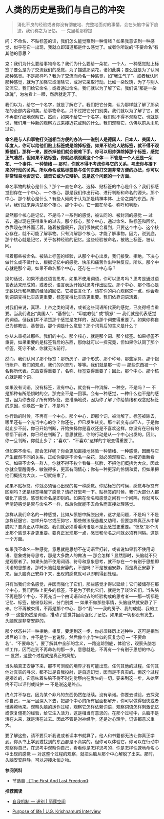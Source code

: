 # 人类的历史是我们与自己的冲突


> 消化不良的经验或者你没有彻底地、完整地面对的事情，会在头脑中留下痕迹，我们称之为记忆。 — 克里希那穆提

问：不命名、不贴标签的话，我们怎么能觉察到一种情绪？如果我意识到一种感觉，似乎在它一出现，我就立即知道那是什么感觉了。或者你所说的“不要命名”有其他的意思？

克：我们为什么要给事物命名？我们为什么要给一朵花、一个人、一种感觉贴上标签？要么是为了交流我们的感觉，为了描述那朵花，诸如此类；要么就是为了认同那种感觉。不是那样吗？我为了交流而命名一种感觉，如“我生气了”。或者我认同那种感觉，就为了加强它或消除它，或对它采取行动。比如一朵玫瑰，为了与别人交流它，我们给它命名；或者通过命名，我们就以为了解了它。我们说“那是一朵玫瑰”，匆匆看上一眼，然后就走开了。

我们以为，给它一个名字，就是了解它了。我们把它分类，认为那样就了解了那朵花的全部内容和美。给事物命名，只不过把它分门别类，我们就以为了解了它，就不再更仔细地观察它。然而，如果不给它一个名字，我们就不得不观察它。也就是说，我们用一种新的观察方式来接近花或别的什么。我们观察它，仿佛以前从未见过它。

**命名是与人和事物打交道相当方便的办法——说别人是德国人、日本人、美国人、印度人，你可以给他们贴上标签或是除掉标签。如果不给他人贴标签，就不得不观察他们，那样一来，要杀掉他们就会很难下手。你可以用炸弹除掉那个标签，感觉正气凛然，但如果不贴标签，你就必须观察这个个体 — 不管是一个人还是一朵花、一个事件、一种情绪 — 那时，你就不得不考虑你与它的关系，考虑你与接下来的行动的关系。所以命名或贴标签是与任何东西打交道非常方便的办法，你可以非常轻易地否定它、谴责它或为它辩护。这是这个问题的一个方面**。

命名事物的核心是什么？那个一直在命名、选择、贴标签的中心是什么？我们都感觉到存在一个中心、一个核心，那是我们作出行动、进行判断和命名的源头。那个中心、那个核心是什么？有些人倾向于认为那是精神本体、上帝之类的东西。所以，我们就来弄清楚那个核心、那个中心，它一直在命名、称呼和判断。

显然那个核心是记忆，不是吗？一系列的感觉，被认同的、被封闭的感觉 — 过去，通过现在获得重生的过去。那个核心，那个中心，通过命名、贴标签和回忆，依靠现在供养而活着。随着披露展开，我们很快就会看到，只要这个中心、这个核心存在，就不可能了解事物。只有消解那个核心，才能了解事物。因为，说到底，那个核心就是记忆，关于各种经验的记忆。这些经验被命名，被贴上标签，被认同。

带着那些被命名、被贴上标签的经验，从那个中心出发，我们接受、拒绝，下决心做什么或不做什么，根据记忆中的感觉、快乐和痛苦作出种种反应。所以，那个中心就是那个词。如果不命名那个中心，还存在一个中心吗？

换句话说，如果不通过语言思考，如果不使用词语，你可以思考吗？思考是通过语言表达来形成的，或者说，语言表达开始对思考作出回应。那个中心、那个核心是无数快乐和痛苦的经验的回忆，它被语言化了。请在你的内心观察这一点，你会看到词语变得比实质更重要，标签变得比实质更重要。我们依靠词语活着。

对我们来说，真理、上帝之类的词语，或者这些词语所代表的感觉，已变得相当重要。当我们说出“美国人”、“基督徒”、“印度教徒” 或“愤怒” — 我们就是代表感觉的词语。但我们并不清楚那个感觉是怎样的，因为那个词变得重要了。如果你称自己为佛教徒、基督徒，那个词是什么意思？那个词背后的含义是什么？

你从未审视过那些。我们的中心、那个核心，就是那个词、那个标签。如果标签不重要，如果重要的是标签背后的东西，那你就可以一探究竟，但如果你认同了那个标签，死守不放，你就无法前行。

然而，我们认同了那个标签：那所房子、那个形式、那个称号、那些家具、那个银行账户、我们的观点、我们的兴奋剂，等等。我们就是那一切 — 那些东西被一个名称所代表。东西变得重要了，名称、标签变得重要了；因此，那个中心、那个核心就是那个词。

如果没有词语，没有标签，没有中心，就会有一种消解、一种空，不是吗？— 不是那种有所恐惧时的空，那完全不是一回事。会有一种感觉，一种什么也不是的感觉，因为你去除了所有的标签，更准确地说，因为你了解了你给情绪和观念贴标签的原因，你焕然一新了，不是吗？

你行动的时候，不再有一个中心。那个中心，即那个词，被消解了。标签被除去，哪里还有一个充当中心的你？你还在，但已发生转变。那个转变有点吓人，于是你就止步不前，你已开始判断，开始抉择你是喜欢还是不喜欢这样。你没有在已有的领悟下前进，你已经在判断了，意思就是，你的行动是从一个中心出发的。因此，你一旦判断，你就止步了；“喜欢”、“不喜欢”这样的字眼变得重要了。

但如果不命名，那会怎样呢？你会更加直接地体验一种情绪、一种感觉，因而与它产生截然不同的关系，正如你要是不命名一朵花，就必须观察它。你被迫重新看它。如果不命名一群人，你就不得不挨个看每一张脸，不把他们概括为大众。因此你就会警醒得多，敏锐得多，更富有同情心；你有一种更深的怜悯和爱，但如果把他们概括为大众，一切就结束了。

如果不贴标签，你就必须留心出现的每一种感觉。你贴标签的时候，感觉与标签有区别吗？还是标签唤醒了感觉？请好好思考一下。贴标签的时候，我们大部分人都强化了感觉。感觉和命名是即刻的。如果在命名和感觉之间有一个间隔，你就可以弄清楚感觉是否与命名不一样，然后你就能不去命名而直接处理感觉。

怎样从我们命名的一种感觉，比如从愤怒中解脱出来，这才是问题，不是吗？不是怎样征服它、怎样升华它或压抑它，那些做法既愚蠢又幼稚，但要怎样真正从中解脱呢？要真正从中解脱，我们就必须看看词语是不是比感觉更重要。“愤怒”那个词比那个感觉本身更重要。要真正发现那一点，感觉和命名之间就必须有间隔。这是一个方面。

如果我不命名一种感觉，意思就是思想不在词语里打转，或者说如果我不使用词语、意象或符号思考，那是大多数人的做法 — 那会怎样？显然那时，头脑就不只是观察者了。如果头脑不使用词语、符号和意象思考，就不存在一个有别于思想即词语的思想者。那时头脑就是安静的，不是吗？不是被迫安静，而是真正安静下来。当头脑真正安静下来，出现的感觉就可以即刻得到处理。

只有当我们命名感觉，并因而强化了它们，那些感觉才得以延续；它们被储存在那个中心，我们再贴上更多的标签，不是为了强化它们，就是为了谈论它们。当头脑不再是那个中心，不再充当一个由词语和过去的经验构成的思考者——那一切都是记忆、标签，被储存起来，分门别类 — 如果不做那些事情，头脑自然就安静了下来。它不再被束缚，不再是那个中心、那个“我”——我的房子、我的成就、我的工作 — 这些仍然是词语，推动了感觉并因而强化了记忆。如果这一切都没有发生，头脑就是非常安静的。

那个状态并非一种拒绝。相反，要走到这一步，你必须经历上述种种，这可是相当艰巨的工作，并不是学一套说辞，然后像个小学生似的反复念叨 — “不要命名”、“不要命名”。要了解其中全部的含义，一路追踪到底，体验它，观察头脑怎样工作，因而走到不再命名的那一步，意思就是，不再有一个有别于思想的中心 — 显然，这整个过程就是真正的冥想。

当头脑真正安静下来，那不可测度的境界才有可能出现。任何其他的过程，任何其他对真实的寻求，都不过是自我投射，是自造幻觉，因而是不真实的。但这个过程是艰难的，它意味着头脑不得不时刻觉察内在发生的一切。要来到这一步，从始至终不可以评判或辩护 — 不是说这是终点。

终点并不存在，因为某个非凡的东西仍然在继续。没有承诺。你要去试验，去探究你自己，一层一层深入下去，把那个中心的所有层面都解开，你可以做得很快或者慢腾腾地来。观察头脑的运作过程，观察它怎样依赖词语，观察词语怎样刺激记忆或恢复僵死的经验，给它注入活力，这是相当有意思的。在那个过程中，头脑不是活在未来，就是活在过去。因此不管是对神经学，还是对心理学，词语都意义重大。

要了解这些，请不要只听我说或者读本书就算了。他人和书籍都无法让你真正学到。你从书上学到或找到的东西都是不真实的。但你可以体验它，你可以在行动中观察你自己，在思考中观察你自己，看看你是怎样思考的，你是怎样快速地命名心中出现的感觉 — 对这整个过程的观察，就把头脑从那个中心解脱了出来。那时，头脑安安静静，可以迎接永恒之物。

**参阅资料**

- 节选自 [《The First And Last Freedom》](https://selfdefinition.org/krishnamurti/Jiddu_Krishnamurt_The_First_And_Last_Freedom.pdf)

**推荐阅读**

- [自我机制 — 识别 | 丽莲空间](https://mp.weixin.qq.com/s/mh6Llkq9PnJX3AJoN0Ae5g)

<!-- 这个（信仰的）结构感兴趣的是保护传统，但是这个（新人）感兴趣的是打破传统的累积性质 - 不是维持传统，而是打破传统。在你体内运作的倾听机制就是传统 — 它通过倾听的过程，自我强化，自我增强。这就是为什么我说从我嘴里发出的声音和狗的吠叫、豺的嚎叫、猫的喧闹声没什么不同。  - U.G. Krishnamurti,《The Courage To Stand Alone》  -->

- [Purpose of life | U.G. Krishnamurti Interview](https://www.youtube.com/watch?v=p6qgSApgVhQ)
